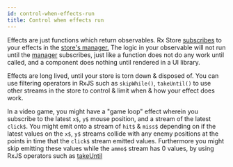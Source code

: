 ```yaml
---
id: control-when-effects-run
title: Control when effects run
---
```


Effects are just functions which return observables. Rx Store [subscribes](https://rxjs.dev/guide/subscription) to your effects in the [store's manager.](../basic-concepts/manager.md) The logic in your observable will not run until the [manager](../basic-concepts/manager.md) subscribes, just like a function does not do any work until called, and a component does nothing until rendered in a UI library.

Effects are long lived, until your store is torn down & disposed of. You can use filtering operators in RxJS such as `skipWhile()`, `takeUntil()` to use other streams in the store to control & limit when & how your effect does work.

In a video game, you might have a "game loop" effect wherein you subscribe to the latest `x$`, `y$` mouse position, and a stream of the latest `click$`. You might emit onto a stream of `hit$` & `miss$` depending on if the latest values on the `x$`, `y$` streams collide with any enemy positions at the points in time that the `click$` stream emitted values. Furthermore you might skip emitting these values while the `ammo$` stream has 0 values, by using RxJS operators such as [takeUntil](https://rxjs.dev/api/operators/takeUntil)
